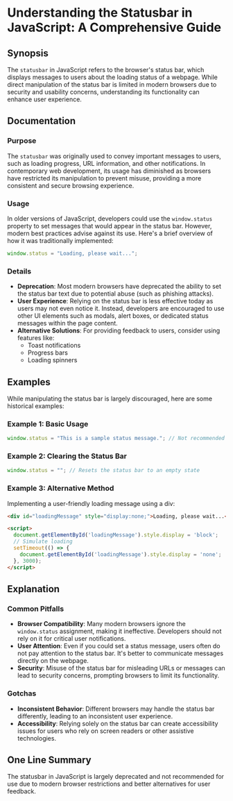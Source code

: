 <!--
Meta Description: # Understanding the Statusbar in JavaScript: A Comprehensive Guide ## Synopsis The `statusbar` in JavaScript refers to the browser's status bar, which...
Meta Keywords: status, bar, javascript, loading, user
-->

# Understanding the Statusbar in JavaScript: A Comprehensive Guide 

## Synopsis
The `statusbar` in JavaScript refers to the browser's status bar, which displays messages to users about the loading status of a webpage. While direct manipulation of the status bar is limited in modern browsers due to security and usability concerns, understanding its functionality can enhance user experience.

## Documentation
### Purpose
The `statusbar` was originally used to convey important messages to users, such as loading progress, URL information, and other notifications. In contemporary web development, its usage has diminished as browsers have restricted its manipulation to prevent misuse, providing a more consistent and secure browsing experience.

### Usage
In older versions of JavaScript, developers could use the `window.status` property to set messages that would appear in the status bar. However, modern best practices advise against its use. Here's a brief overview of how it was traditionally implemented:

```javascript
window.status = "Loading, please wait...";
```

### Details
- **Deprecation**: Most modern browsers have deprecated the ability to set the status bar text due to potential abuse (such as phishing attacks). 
- **User Experience**: Relying on the status bar is less effective today as users may not even notice it. Instead, developers are encouraged to use other UI elements such as modals, alert boxes, or dedicated status messages within the page content.
- **Alternative Solutions**: For providing feedback to users, consider using features like:
  - Toast notifications
  - Progress bars
  - Loading spinners

## Examples
While manipulating the status bar is largely discouraged, here are some historical examples:

### Example 1: Basic Usage
```javascript
window.status = "This is a sample status message."; // Not recommended in modern applications
```

### Example 2: Clearing the Status Bar
```javascript
window.status = ""; // Resets the status bar to an empty state
```

### Example 3: Alternative Method
Implementing a user-friendly loading message using a div:
```html
<div id="loadingMessage" style="display:none;">Loading, please wait...</div>

<script>
  document.getElementById('loadingMessage').style.display = 'block';
  // Simulate loading
  setTimeout(() => {
    document.getElementById('loadingMessage').style.display = 'none';
  }, 3000);
</script>
```

## Explanation
### Common Pitfalls
- **Browser Compatibility**: Many modern browsers ignore the `window.status` assignment, making it ineffective. Developers should not rely on it for critical user notifications.
- **User Attention**: Even if you could set a status message, users often do not pay attention to the status bar. It's better to communicate messages directly on the webpage.
- **Security**: Misuse of the status bar for misleading URLs or messages can lead to security concerns, prompting browsers to limit its functionality.

### Gotchas
- **Inconsistent Behavior**: Different browsers may handle the status bar differently, leading to an inconsistent user experience.
- **Accessibility**: Relying solely on the status bar can create accessibility issues for users who rely on screen readers or other assistive technologies.

## One Line Summary
The statusbar in JavaScript is largely deprecated and not recommended for use due to modern browser restrictions and better alternatives for user feedback.